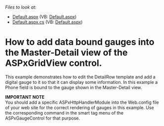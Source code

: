 <!-- default file list -->
*Files to look at*:

* [Default.aspx](./CS/WebApplication1/Default.aspx) (VB: [Default.aspx](./VB/WebApplication1/Default.aspx))
* [Default.aspx.cs](./CS/WebApplication1/Default.aspx.cs) (VB: [Default.aspx](./VB/WebApplication1/Default.aspx))
<!-- default file list end -->
# How to add data bound gauges into the Master-Detail view of the ASPxGridView control.


<p>This example demonstrates how to edit the DetailRow template and add a digital gauge to it so that it can display some information. In this example a Phone field is bound to the gauge shown in the Master-Detail view.</p><p><strong>IMPORTANT NOTE</strong><br />
You should add a specific ASPxHttpHandlerModule into the Web.config file of your web site for the correct rendering of gauges in this example. Use the corresponding command in the smart tag menu of the ASPxGaugeControl for that purpose.</p>

<br/>


